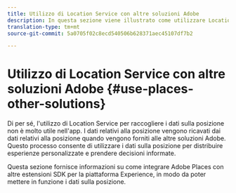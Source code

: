 ```yaml
---
title: Utilizzo di Location Service con altre soluzioni Adobe
description: In questa sezione viene illustrato come utilizzare Location Service con altre soluzioni Adobe.
translation-type: tm+mt
source-git-commit: 5a0705f02c8ecd540506b628371aec45107df7b2

---
```



# Utilizzo di Location Service con altre soluzioni Adobe {#use-places-other-solutions}

Di per sé, l'utilizzo di Location Service per raccogliere i dati sulla posizione non è molto utile nell'app. I dati relativi alla posizione vengono ricavati dai dati relativi alla posizione quando vengono forniti alle altre soluzioni Adobe. Questo processo consente di utilizzare i dati sulla posizione per distribuire esperienze personalizzate e prendere decisioni informate.

Questa sezione fornisce informazioni su come integrare Adobe Places con altre estensioni SDK per la piattaforma Experience, in modo da poter mettere in funzione i dati sulla posizione.